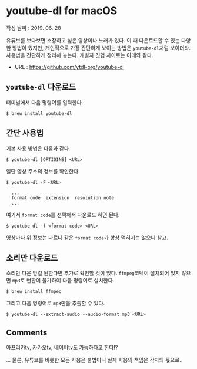 # youtube-dl for macOS #

작성 날짜 : 2019. 06. 28

유튜브를 보다보면 소장하고 싶은 영상이나 노래가 있다.
이 때 다운로드할 수 있는 다양한 방법이 있지만, 개인적으로 가장 간단하게 보이는 방법은 `youtube-dl`처럼 보이더라.
사용법을 간단하게 정리해 놓는다.
개발자 깃헙 사이트는 아래와 같다.

  * URL : https://github.com/ytdl-org/youtube-dl

## `youtube-dl` 다운로드 ##

터미널에서 다음 명령어를 입력한다. 

	$ brew install youtube-dl

## 간단 사용법 ##

기본 사용 방법은 다음과 같다. 

	$ youtube-dl [OPTIOINS] <URL>

일단 영상 주소의 정보를 확인한다. 

	$ youtube-dl -F <URL>
	
	  ...
	  format code  extension  resolution note
	  ...

여기서 `format code`를 선택해서 다운로드 하면 된다.

	$ youtube-dl -f <format code> <URL>
	
영상마다 위 정보는 다르니 같은 `format code`가 항상 먹히지는 않으니 참고.

## 소리만 다운로드 ##

소리만 다운 받길 원한다면 추가로 확인할 것이 있다. 
`ffmpeg`코덱이 설치되어 있지 않으면 `mp3`로 변환이 불가하여 다음 명령어로 설치한다. 

	$ brew install ffmpeg

그리고 다음 명령어로 `mp3`만을 추출할 수 있다.

	$ youtube-dl --extract-audio --audio-format mp3 <URL>

## Comments ##

아프리카tv, 카카오tv, 네이버tv도 가능하다고 한다!?

... 물론, 유튜브를 비롯한 모든 사용은 불법이니 실제 사용의 책임은 각자의 몫으로..



